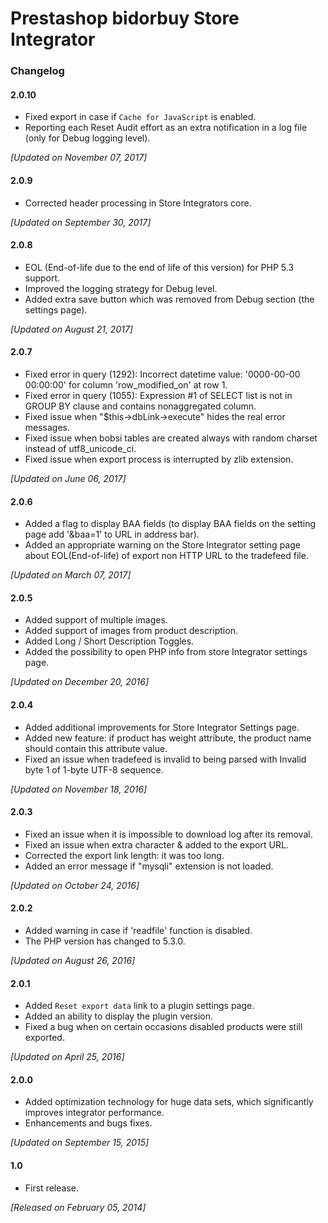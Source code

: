 # Prestashop bidorbuy Store Integrator

### Changelog

#### 2.0.10
* Fixed export in case if `Cache for JavaScript` is enabled.
* Reporting each Reset Audit effort as an extra notification in a log file (only for Debug logging level).

_[Updated on November 07, 2017]_

#### 2.0.9
* Corrected header processing in Store Integrators core.

_[Updated on September 30, 2017]_

#### 2.0.8
* EOL (End-of-life due to the end of life of this version) for PHP 5.3 support.
* Improved the logging strategy for Debug level.
* Added extra save button which was removed from Debug section (the settings page).

_[Updated on August 21, 2017]_

#### 2.0.7
* Fixed error in query (1292): Incorrect datetime value: '0000-00-00 00:00:00' for column 'row_modified_on' at row 1.
* Fixed error in query (1055): Expression #1 of SELECT list is not in GROUP BY clause and contains nonaggregated column.
* Fixed issue when "$this->dbLink->execute" hides the real error messages.
* Fixed issue when bobsi tables are created always with random charset instead of utf8_unicode_ci.
* Fixed issue when export process is interrupted by zlib extension.

_[Updated on June 06, 2017]_

#### 2.0.6
* Added a flag to display BAA fields (to display BAA fields on the setting page add '&baa=1' to URL in address bar).
* Added an appropriate warning on the Store Integrator setting page about EOL(End-of-life) of export non HTTP URL to the tradefeed file.

_[Updated on March 07, 2017]_

#### 2.0.5
* Added support of multiple images.
* Added support of images from product description.
* Added Long / Short Description Toggles.
* Added the possibility to open PHP info from store Integrator settings page.

_[Updated on December 20, 2016]_

#### 2.0.4
* Added additional improvements for Store Integrator Settings page.
* Added new feature: if product has weight attribute, the product name should contain this attribute value.
* Fixed an issue when tradefeed is invalid to being parsed with Invalid byte 1 of 1-byte UTF-8 sequence.

 _[Updated on November 18, 2016]_

#### 2.0.3
* Fixed an issue when it is impossible to download log after its removal.
* Fixed an issue when extra character & added to the export URL.
* Corrected the export link length: it was too long.
* Added an error message if "mysqli" extension is not loaded.

_[Updated on October 24, 2016]_

#### 2.0.2
* Added warning in case if 'readfile' function is disabled.
* The PHP version has changed to 5.3.0.

_[Updated on August 26, 2016]_

#### 2.0.1
* Added `Reset export data` link to a plugin settings page.
* Added an ability to display the plugin version.
* Fixed a bug when on certain occasions disabled products were still exported.

_[Updated on April 25, 2016]_

#### 2.0.0
* Added optimization technology for huge data sets, which significantly improves integrator performance.
* Enhancements and bugs fixes.

_[Updated on September 15, 2015]_

#### 1.0
* First release.

_[Released on February 05, 2014]_

